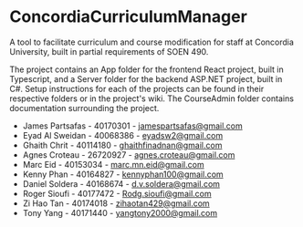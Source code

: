 # ConcordiaCurriculumManager
A tool to facilitate curriculum and course modification for staff at Concordia University, built in partial requirements of SOEN 490.

The project contains an App folder for the frontend React project, built in Typescript, and a Server folder for the backend ASP.NET project, built in C#. Setup instructions for each of the projects can be found in their respective folders or in the project's wiki. The CourseAdmin folder contains documentation surrounding the project.

- James Partsafas - 40170301 - jamespartsafas@gmail.com
- Eyad Al Sweidan - 40068386 - eyadsw2@gmail.com
- Ghaith Chrit - 40114180 - ghaithfinadnan@gmail.com
- Agnes Croteau - 26720927 - agnes.croteau@gmail.com
- Marc Eid - 40153034 - marc.mn.eid@gmail.com
- Kenny Phan - 40164827 - kennyphan100@gmail.com 
- Daniel Soldera - 40168674 - d.v.soldera@gmail.com
- Roger Sioufi - 40177472  - Rodg.sioufi@gmail.com
- Zi Hao Tan - 40174018 - zihaotan429@gmail.com
- Tony Yang - 40171440 - yangtony2000@gmail.com

